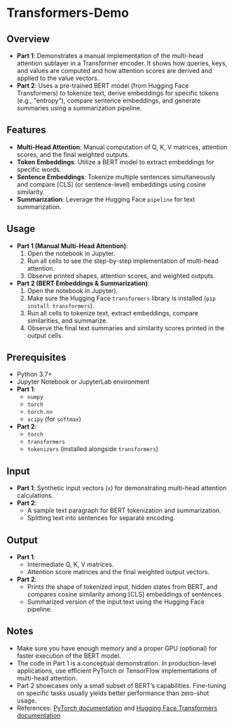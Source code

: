 # Transformers-Demo

## Overview
  - **Part 1**: Demonstrates a manual implementation of the multi-head attention sublayer in a Transformer encoder. It shows how queries, keys, and values are computed and how attention scores are derived and applied to the value vectors.
  - **Part 2**: Uses a pre-trained BERT model (from Hugging Face Transformers) to tokenize text, derive embeddings for specific tokens (e.g., "entropy"), compare sentence embeddings, and generate summaries using a summarization pipeline.

## Features
  - **Multi-Head Attention**: Manual computation of Q, K, V matrices, attention scores, and the final weighted outputs.
  - **Token Embeddings**: Utilize a BERT model to extract embeddings for specific words.
  - **Sentence Embeddings**: Tokenize multiple sentences simultaneously and compare [CLS] (or sentence-level) embeddings using cosine similarity.
  - **Summarization**: Leverage the Hugging Face `pipeline` for text summarization.

## Usage 
  - **Part 1 (Manual Multi-Head Attention)**:
      1. Open the notebook in Jupyter.
      2. Run all cells to see the step-by-step implementation of multi-head attention.
      3. Observe printed shapes, attention scores, and weighted outputs.  
  - **Part 2 (BERT Embeddings & Summarization)**:
      1. Open the notebook in Jupyter).
      2. Make sure the Hugging Face `transformers` library is installed (`pip install transformers`).
      3. Run all cells to tokenize text, extract embeddings, compare similarities, and summarize.
      4. Observe the final text summaries and similarity scores printed in the output cells.

## Prerequisites
  - Python 3.7+
  - Jupyter Notebook or JupyterLab environment  
  - **Part 1**:
      - `numpy`
      - `torch`
      - `torch.nn`
      - `scipy` (for `softmax`)
  - **Part 2**:
      - `torch`
      - `transformers`
      - `tokenizers` (installed alongside `transformers`)

## Input
  - **Part 1**: Synthetic input vectors (`x`) for demonstrating multi-head attention calculations.  
  - **Part 2**:
      - A sample text paragraph for BERT tokenization and summarization.
      - Splitting text into sentences for separate encoding.  

## Output
  - **Part 1**:
      - Intermediate Q, K, V matrices.
      - Attention score matrices and the final weighted output vectors.
  - **Part 2**:
      - Prints the shape of tokenized input, hidden states from BERT, and compares cosine similarity among [CLS] embeddings of sentences.
      - Summarized version of the input text using the Hugging Face pipeline.  

## Notes
  - Make sure you have enough memory and a proper GPU (optional) for faster execution of the BERT model.
  - The code in Part 1 is a conceptual demonstration. In production-level applications, use efficient PyTorch or TensorFlow implementations of multi-head attention.
  - Part 2 showcases only a small subset of BERT’s capabilities. Fine-tuning on specific tasks usually yields better performance than zero-shot usage.
  - References: [PyTorch documentation](https://pytorch.org/) and [Hugging Face Transformers documentation](https://github.com/huggingface/transformers)
